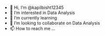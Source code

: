 - 👋 Hi, I’m @kapilbisht12345
- 👀 I’m interested in Data Analysis
- 🌱 I’m currently learning 
- 💞️ I’m looking to collaborate on Data Analysis
- 📫 How to reach me ...

<!---
kapilbisht12345/kapilbisht12345 is a ✨ special ✨ repository because its `README.md` (this file) appears on your GitHub profile.
You can click the Preview link to take a look at your changes.
--->
